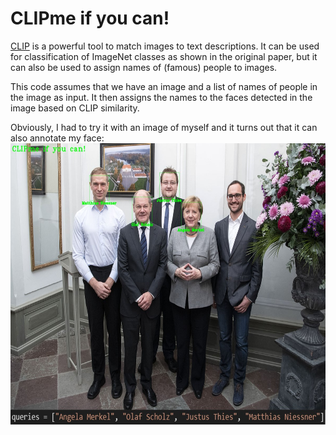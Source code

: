 # CLIPme if you can!

[CLIP](https://openai.com/blog/clip/) is a powerful tool to match images to text descriptions.
It can be used for classification of ImageNet classes as shown in the original paper, but it can also be used to assign names of (famous) people to images.

This code assumes that we have an image and a list of names of people in the image as input.
It then assigns the names to the faces detected in the image based on CLIP similarity.

Obviously, I had to try it with an image of myself and it turns out that it can also annotate my face:
<img src="samples/berlin_annotations.jpg" alt="Face Annotations" style="width:600px;height:450px;">
